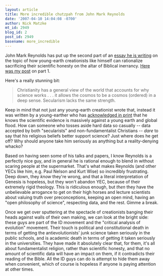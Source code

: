 ```yaml
---
layout: article
title: More incredible chutzpah from John Mark Reynolds
date: '2007-04-10 14:04:08 -0700'
author: Nick Matzke
mt_id: 2949
blog_id: 2
post_id: 2949
basename: more_incredible
---
```

John Mark Reynolds has put up the second part of an [essay he is writing](http://www.scriptoriumdaily.com/2007/04/10/some-basics-on-design-creation-and-other-such-matters-ii/) on the topic of how young-earth creationists like himself can rationalize sacrificing their scientific honesty on the altar of Biblical inerrancy.  [Here was my post](/archives/2007/04/irony-of-the-da.html) on part 1.

Here's a really stunning bit:

> Christianity has a general view of the world that accounts for why science works . . . it allows the cosmos to be a cosmos (ordered) in a deep sense. Secularism lacks the same strength.

Keep in mind that not just any young-earth creationist wrote that, instead it was written by a young-earther who has [acknowledged in print](http://www.amazon.com/Three-Creation-Evolution-Porter-Moreland/dp/0310220173) that he knows the scientific evidence is massively against a young earth and global flood.  How can someone who tosses aside hard data so casually -- data accepted by both "secularists" and non-fundamentalist Christians -- _dare_ to say that _his_ religious beliefs better support science?  Just where does he get off?  Why should anyone take him seriously as anything but a reality-denying whacko?

Based on having seen some of his talks and papers, I know Reynolds is a perfectly nice guy, and in general he is rational enough to blend in without scaring people at the supermarket.  That's what makes Reynolds (and other YECs like him, e.g. Paul Nelson and Kurt Wise) so incredibly frustrating.  Deep down, they _know_ they're wrong, and that a literal interpretation of Genesis is hopeless, but they won't abandon YEC, because of their extremely rigid theology.  This is ridiculous enough, but _then_ they have the unbelievable arrogance to get on their high horses and lecture scientists about valuing truth over preconceptions, keeping an open mind, having an "open philosophy of science", respecting data, and the rest.  Gimme a break.

Once we get over sputtering at the spectacle of creationists banging their heads against walls of their own making, we can look at the bright side: these guys are part of the ID movement and the "critical analysis of evolution" movement.  Their touch is political and constitutional death in terms of getting the antievolutionists' junk science taken seriously in the public schools, and is academic death in terms of getting it taken seriously in the universities.  They have made it absolutely clear that, for them, it's all about fundamentalist religion, rather than scientific honesty, and that no amount of scientific data will have an impact on them, if it contradicts their reading of the Bible.  All the ID guys can do is attempt to hide them away when convenient, which of course is hopeless if anyone is paying attention at other times.
